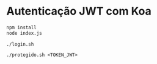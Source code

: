 # Autenticação JWT com Koa

```bash
npm install
node index.js
```
```
./login.sh
```
```
./protegido.sh <TOKEN_JWT>
```